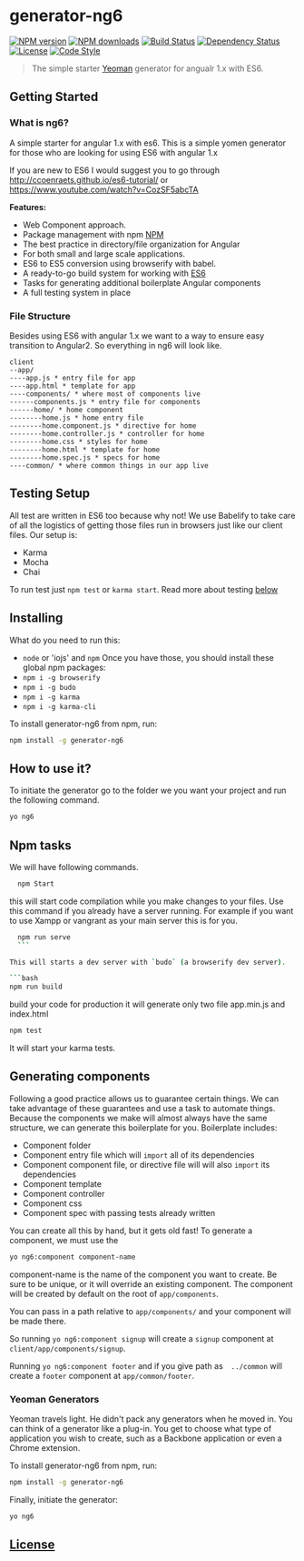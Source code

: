 # generator-ng6 

[![NPM version][npm-image]][npm-url]
[![NPM downloads][npm-downloads-image]][npm-url]
[![Build Status][travis-image]][travis-url]
[![Dependency Status][daviddm-image]][daviddm-url]
[![License][license-image]][license-url]
[![Code Style][code-style-image]][code-style-url]


> The simple starter [Yeoman](http://yeoman.io) generator for angualr 1.x with ES6.


## Getting Started
### What is ng6?
A simple starter for angular 1.x with es6. This is a simple yomen generator for those who are looking for using ES6 with angular 1.x

If you are new to ES6 I would suggest you to go through http://ccoenraets.github.io/es6-tutorial/ or https://www.youtube.com/watch?v=CozSF5abcTA

**Features:**
* Web Component approach.
* Package management with npm [NPM](http://npmjs.org)
* The best practice in directory/file organization for Angular
* For both small and large scale applications.
* ES6 to ES5 conversion using browserify with babel.
* A ready-to-go build system for working with [ES6](https://git.io/es6features)
* Tasks for generating additional boilerplate Angular components
* A full testing system in place


### File Structure
Besides using ES6 with angular 1.x we want to a way to ensure easy transition to Angular2. So everything in ng6 will look like.
```
client
--app/
----app.js * entry file for app
----app.html * template for app
----components/ * where most of components live
------components.js * entry file for components
------home/ * home component
--------home.js * home entry file
--------home.component.js * directive for home
--------home.controller.js * controller for home
--------home.css * styles for home
--------home.html * template for home
--------home.spec.js * specs for home
----common/ * where common things in our app live
```

## Testing Setup
All test are written in ES6 too because why not! We use Babelify to take care of all the logistics of getting those files run in browsers just like our client files. Our setup is:

* Karma
* Mocha
* Chai

To run test just `npm test` or `karma start`. Read more about testing [below](#testing)

## Installing
What do you need to run this:
* `node` or 'iojs' and `npm`
Once you have those, you should install these global npm packages:
* `npm i -g browserify`
* `npm i -g budo`
* `npm i -g karma`
* `npm i -g karma-cli`

To install generator-ng6 from npm, run:

```bash
npm install -g generator-ng6
```
## How to use it?
To initiate the generator go to the folder we you want your project and run the following command.

```bash
yo ng6
```

## Npm tasks

We will have following commands.

```bash
  npm Start
  ```
  this will start code compilation while you make changes to your files. Use this command if you already have a server running. For example if you want to use Xampp or vangrant as your main server this is for you.

  ```bash
    npm run serve
    ```

 This will starts a dev server with `budo` (a browserify dev server).

 ```bash
 npm run build
 ```
build your code for production it will generate only two file app.min.js and index.html

```bash
npm test
```
It will start your karma tests.


## Generating components
Following a good practice allows us to guarantee certain things. We can take advantage of these guarantees and use a task to automate things. Because the components we make will almost always have the same structure, we can generate this boilerplate for you. Boilerplate includes:
* Component folder
* Component entry file which will `import` all of its dependencies
* Component component file, or directive file will will also `import` its dependencies
* Component template
* Component controller
* Component css
* Component spec with passing tests already written

You can create all this by hand, but it gets old fast!
To generate a component, we must use the

```bash
yo ng6:component component-name
```
component-name is the name of the component you want to create. Be sure to be unique, or it will override an existing component.
The component will be created by default on the root of `app/components`.

You can pass in a path relative to `app/components/` and your component will be made there.

So running `yo ng6:component signup` will create a `signup` component at `client/app/components/signup`.

Running `yo ng6:component footer` and if you give path as`  ../common` will create a `footer` component at `app/common/footer`.



### Yeoman Generators

Yeoman travels light. He didn't pack any generators when he moved in. You can think of a generator like a plug-in. You get to choose what type of application you wish to create, such as a Backbone application or even a Chrome extension.

To install generator-ng6 from npm, run:

```bash
npm install -g generator-ng6
```

Finally, initiate the generator:

```bash
yo ng6
```


## [License](https://github.com/dimpu/generator-ng6/blob/master/LICENSE) 

[npm-image]: https://img.shields.io/npm/v/generator-ng6.svg?style=flat-square
[npm-url]: https://npmjs.org/package/generator-ng6
[npm-downloads-image]: https://img.shields.io/npm/dimpu/generator-ng6.svg?style=flat-square
[travis-image]: https://img.shields.io/travis/dimpu/generator-ng6s/master.svg?style=flat-square
[travis-url]: https://travis-ci.org/dimpu/generator-ng6
[daviddm-image]: https://img.shields.io/david/dimpu/generator-ng6.svg?style=flat-square
[daviddm-url]: https://david-dm.org/dimpu/generator-ng6
[license-image]: https://img.shields.io/npm/l/generator-ng6.svg?style=flat-square
[license-url]: https://github.com/dimpu/generator-ng6s/blob/master/LICENSE
[code-style-image]: https://img.shields.io/badge/code%20style-standard-brightgreen.svg?style=flat-square
[code-style-url]: http://standardjs.com/

